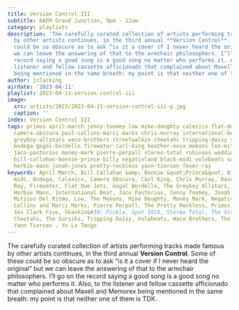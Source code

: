 ```yaml
---
title: Version Control III
subtitle: KAFM Grand Junction, 9pm - 12am
category: playlists
description: 'The carefully curated collection of artists performing tracks made famous
  by other artists continues, in the third annual **Version Control**. Some of these
  could be so obscure as to ask “is it a cover if I never heard the original” but
  we can leave the answering of that to the armchair philosophers. I’ll go on the
  record saying a good song is a good song no matter who performs it. Also, to the
  listener and fellow cassette afficionado that complained about Maxell and Memorex
  being mentioned in the same breath: my point is that neither one of them is TDK.'
author: jclacking
airdate: '2023-04-11'
playlist: 2023-04-11-version-control-iii
image:
  src: artists/2023/2023-04-11-version-control-iii-p.jpg
  caption: ''
index: Version Control III
tags: primus april-march jenny-toomey low mike-doughty calexico flat-duo-jets sex-clark-five
  camera-obscura paul-collins-marci-marks chris-murray international-beat spot-1019
  greyboy-allstars waco-brothers streetwalkin-cheetahs tripping-daisy skankin-pickle
  bodega gogol-bordello firewater carl-king heather-nova mekons los-miticos-del-ritmo
  jaco-pastorius money-mark pierre-perpall stereo-total rubinoos wedding-present yo-la-tengo
  bill-callahan-bonnie-prince-billy negativland black-midi volebeats sursiks dave-depper
  herbie-mann jonah-jones pretty-reckless yann-tiersen fever-ray
keywords: April March, Bill Callahan &amp; Bonnie &quot;Prince&quot; Billy, black
  midi, Bodega, Calexico, Camera Obscura, Carl King, Chris Murray, Dave Depper, Fever
  Ray, Firewater, Flat Duo Jets, Gogol Bordello, The Greyboy Allstars, Heather Nova,
  Herbie Mann, International Beat, Jaco Pastorius, Jenny Toomey, Jonah Jones, Los
  Miticos Del Ritmo, Low, The Mekons, Mike Doughty, Money Mark, Negativland, Paul
  Collins and Marci Marks, Pierre Perpall, The Pretty Reckless, Primus, The Rubinoos,
  Sex Clark Five, Skankin&#39; Pickle, Spot 1019, Stereo Total, The Streetwalkin&#39;
  Cheetahs, The Sursiks, Tripping Daisy, Volebeats, Waco Brothers, The Wedding Present,
  Yann Tiersen , Yo La Tengo
---
```

The carefully curated collection of artists performing tracks made famous by other artists continues, in the third annual **Version Control**. Some of these could be so obscure as to ask “is it a cover if I never heard the original” but we can leave the answering of that to the armchair philosophers. I’ll go on the record saying a good song is a good song no matter who performs it. Also, to the listener and fellow cassette afficionado that complained about Maxell and Memorex being mentioned in the same breath: my point is that neither one of them is TDK.

